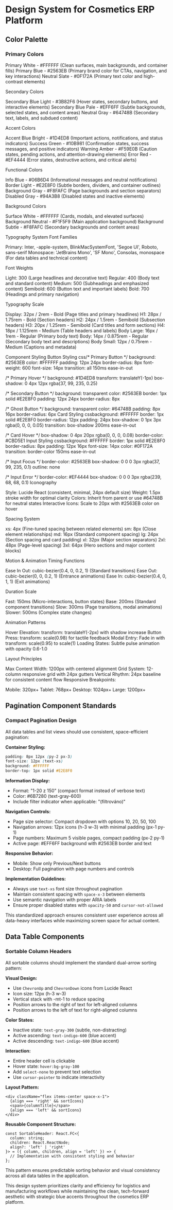 # Design System for Cosmetics ERP Platform

## Color Palette

### Primary Colors

Primary White - #FFFFFF (Clean surfaces, main backgrounds, and container fills)
Primary Blue - #2563EB (Primary brand color for CTAs, navigation, and key interactions)
Neutral Slate - #0F172A (Primary text color and high-contrast elements)

Secondary Colors

Secondary Blue Light - #3B82F6 (Hover states, secondary buttons, and interactive elements)
Secondary Blue Pale - #EFF6FF (Subtle backgrounds, selected states, and content areas)
Neutral Gray - #64748B (Secondary text, labels, and subdued content)

Accent Colors

Accent Blue Bright - #1D4ED8 (Important actions, notifications, and status indicators)
Success Green - #10B981 (Confirmation states, success messages, and positive indicators)
Warning Amber - #F59E0B (Caution states, pending actions, and attention-drawing elements)
Error Red - #EF4444 (Error states, destructive actions, and critical alerts)

Functional Colors

Info Blue - #06B6D4 (Informational messages and neutral notifications)
Border Light - #E2E8F0 (Subtle borders, dividers, and container outlines)
Background Gray - #F8FAFC (Page backgrounds and section separators)
Disabled Gray - #94A3B8 (Disabled states and inactive elements)

Background Colors

Surface White - #FFFFFF (Cards, modals, and elevated surfaces)
Background Neutral - #F1F5F9 (Main application background)
Background Subtle - #F8FAFC (Secondary backgrounds and content areas)

Typography System
Font Families

Primary: Inter, -apple-system, BlinkMacSystemFont, 'Segoe UI', Roboto, sans-serif
Monospace: 'JetBrains Mono', 'SF Mono', Consolas, monospace (For data tables and technical content)

Font Weights

Light: 300 (Large headlines and decorative text)
Regular: 400 (Body text and standard content)
Medium: 500 (Subheadings and emphasized content)
Semibold: 600 (Button text and important labels)
Bold: 700 (Headings and primary navigation)

Typography Scale

Display: 32px / 2rem - Bold (Page titles and primary headlines)
H1: 28px / 1.75rem - Bold (Section headers)
H2: 24px / 1.5rem - Semibold (Subsection headers)
H3: 20px / 1.25rem - Semibold (Card titles and form sections)
H4: 18px / 1.125rem - Medium (Table headers and labels)
Body Large: 16px / 1rem - Regular (Primary body text)
Body: 14px / 0.875rem - Regular (Secondary body text and descriptions)
Body Small: 12px / 0.75rem - Medium (Captions and metadata)

Component Styling
Button Styling
css/* Primary Button */
background: #2563EB
color: #FFFFFF
padding: 12px 24px
border-radius: 8px
font-weight: 600
font-size: 14px
transition: all 150ms ease-in-out

/* Primary Hover */
background: #1D4ED8
transform: translateY(-1px)
box-shadow: 0 4px 12px rgba(37, 99, 235, 0.25)

/* Secondary Button */
background: transparent
color: #2563EB
border: 1px solid #E2E8F0
padding: 12px 24px
border-radius: 8px

/* Ghost Button */
background: transparent
color: #64748B
padding: 8px 16px
border-radius: 6px
Card Styling
cssbackground: #FFFFFF
border: 1px solid #E2E8F0
border-radius: 12px
padding: 24px
box-shadow: 0 1px 3px rgba(0, 0, 0, 0.05)
transition: box-shadow 200ms ease-in-out

/* Card Hover */
box-shadow: 0 4px 20px rgba(0, 0, 0, 0.08)
border-color: #CBD5E1
Input Styling
cssbackground: #FFFFFF
border: 1px solid #E2E8F0
border-radius: 8px
padding: 12px 16px
font-size: 14px
color: #0F172A
transition: border-color 150ms ease-in-out

/* Input Focus */
border-color: #2563EB
box-shadow: 0 0 0 3px rgba(37, 99, 235, 0.1)
outline: none

/* Input Error */
border-color: #EF4444
box-shadow: 0 0 0 3px rgba(239, 68, 68, 0.1)
Iconography

Style: Lucide React (consistent, minimal, 24px default size)
Weight: 1.5px stroke width for optimal clarity
Colors: Inherit from parent or use #64748B for neutral states
Interactive Icons: Scale to 20px with #2563EB color on hover

Spacing System

xs: 4px (Fine-tuned spacing between related elements)
sm: 8px (Close element relationships)
md: 16px (Standard component spacing)
lg: 24px (Section spacing and card padding)
xl: 32px (Major section separators)
2xl: 48px (Page-level spacing)
3xl: 64px (Hero sections and major content blocks)

Motion & Animation
Timing Functions

Ease In Out: cubic-bezier(0.4, 0, 0.2, 1) (Standard transitions)
Ease Out: cubic-bezier(0, 0, 0.2, 1) (Entrance animations)
Ease In: cubic-bezier(0.4, 0, 1, 1) (Exit animations)

Duration Scale

Fast: 150ms (Micro-interactions, button states)
Base: 200ms (Standard component transitions)
Slow: 300ms (Page transitions, modal animations)
Slower: 500ms (Complex state changes)

Animation Patterns

Hover Elevation: transform: translateY(-2px) with shadow increase
Button Press: transform: scale(0.98) for tactile feedback
Modal Entry: Fade in with transform: scale(0.95) to scale(1)
Loading States: Subtle pulse animation with opacity 0.6-1.0

Layout Principles

Max Content Width: 1200px with centered alignment
Grid System: 12-column responsive grid with 24px gutters
Vertical Rhythm: 24px baseline for consistent content flow
Responsive Breakpoints:

Mobile: 320px+
Tablet: 768px+
Desktop: 1024px+
Large: 1200px+

## Pagination Component Standards

### Compact Pagination Design
All data tables and list views should use consistent, space-efficient pagination:

**Container Styling:**
```css
padding: 8px 12px (py-2 px-3)
font-size: 12px (text-xs)
background: #FFFFFF
border-top: 1px solid #E2E8F0
```

**Information Display:**
- Format: "1-20 z 150" (compact format instead of verbose text)
- Color: #6B7280 (text-gray-600)
- Include filter indicator when applicable: "(filtrováno)"

**Navigation Controls:**
- Page size selector: Compact dropdown with options 10, 20, 50, 100
- Navigation arrows: 12px icons (h-3 w-3) with minimal padding (px-1 py-1)
- Page numbers: Maximum 5 visible pages, compact padding (px-2 py-1)
- Active page: #EFF6FF background with #2563EB border and text

**Responsive Behavior:**
- Mobile: Show only Previous/Next buttons
- Desktop: Full pagination with page numbers and controls

**Implementation Guidelines:**
- Always use `text-xs` font size throughout pagination
- Maintain consistent spacing with `space-x-3` between elements
- Use semantic navigation with proper ARIA labels
- Ensure proper disabled states with `opacity-50` and `cursor-not-allowed`

This standardized approach ensures consistent user experience across all data-heavy interfaces while maximizing screen space for actual content.



## Data Table Components

### Sortable Column Headers

All sortable columns should implement the standard dual-arrow sorting pattern:

**Visual Design:**
- Use `ChevronUp` and `ChevronDown` icons from Lucide React
- Icon size: 12px (h-3 w-3)
- Vertical stack with -mt-1 to reduce spacing
- Position arrows to the right of text for left-aligned columns
- Position arrows to the left of text for right-aligned columns

**Color States:**
- Inactive state: `text-gray-300` (subtle, non-distracting)
- Active ascending: `text-indigo-600` (blue accent)
- Active descending: `text-indigo-600` (blue accent)

**Interaction:**
- Entire header cell is clickable
- Hover state: `hover:bg-gray-100`
- Add `select-none` to prevent text selection
- Use `cursor-pointer` to indicate interactivity

**Layout Pattern:**
```tsx
<div className="flex items-center space-x-1">
  {align === 'right' && sortIcons}
  <span>{columnTitle}</span>
  {align === 'left' && sortIcons}
</div>
```

**Reusable Component Structure:**
```tsx
const SortableHeader: React.FC<{ 
  column: string; 
  children: React.ReactNode; 
  align?: 'left' | 'right' 
}> = ({ column, children, align = 'left' }) => {
  // Implementation with consistent styling and behavior
};
```

This pattern ensures predictable sorting behavior and visual consistency across all data tables in the application.

This design system prioritizes clarity and efficiency for logistics and manufacturing workflows while maintaining the clean, tech-forward aesthetic with strategic blue accents throughout the cosmetics ERP platform.